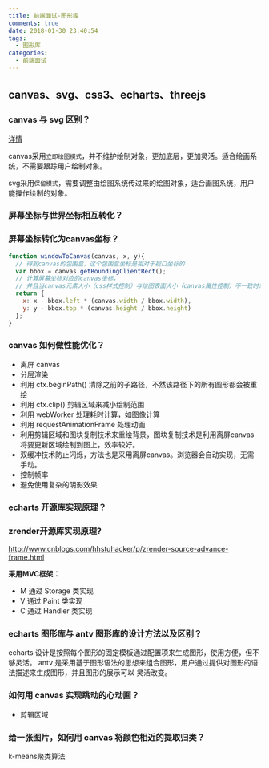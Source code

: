 ```yaml
---
title: 前端面试-图形库
comments: true
date: 2018-01-30 23:40:54
tags:
  - 图形库
categories:
  - 前端面试
---
```


## canvas、svg、css3、echarts、threejs
<!-- more -->

### canvas 与 svg 区别？

  [详情](http://www.w3school.com.cn/html5/html_5_canvas_vs_svg.asp)

  canvas采用`立即绘图模式`，并不维护绘制对象，更加底层，更加灵活。适合绘画系统，不需要跟踪用户绘制对象。

  svg采用`保留模式`，需要调整由绘图系统传过来的绘图对象，适合画图系统，用户能操作绘制的对象。

### 屏幕坐标与世界坐标相互转化？

### 屏幕坐标转化为canvas坐标？
```js
function windowToCanvas(canvas, x, y){
  // 得到canvas的包围盒，这个包围盒坐标是相对于视口坐标的
  var bbox = canvas.getBoundingClientRect();
  // 计算屏幕坐标对应的canvas坐标，
  // 并且当canvas元素大小（css样式控制）与绘图表面大小（canvas属性控制）不一致时对这两个坐标进行了缩放。
  return {
    x: x - bbox.left * (canvas.width / bbox.width),
    y: y - bbox.top * (canvas.height / bbox.height)
  };
}
```

### canvas 如何做性能优化？
- 离屏 canvas
- 分层渲染
- 利用 ctx.beginPath() 清除之前的子路径，不然该路径下的所有图形都会被重绘
- 利用 ctx.clip() 剪辑区域来减小绘制范围
- 利用 webWorker 处理耗时计算，如图像计算
- 利用 requestAnimationFrame 处理动画
- 利用剪辑区域和图块复制技术来重绘背景，图块复制技术是利用离屏canvas将要更新区域绘制到图上，效率较好。
- 双缓冲技术防止闪烁，方法也是采用离屏canvas。浏览器会自动实现，无需手动。
- 控制帧率
- 避免使用复杂的阴影效果


### echarts 开源库实现原理？

### zrender开源库实现原理?
http://www.cnblogs.com/hhstuhacker/p/zrender-source-advance-frame.html

**采用MVC框架：**
- M 通过 Storage 类实现
- V 通过 Paint 类实现
- C 通过 Handler 类实现

### echarts 图形库与 antv 图形库的设计方法以及区别？

echarts 设计是按照每个图形的固定模板通过配置项来生成图形，使用方便，但不够灵活。
antv 是采用基于图形语法的思想来组合图形，用户通过提供对图形的语法描述来生成图形，并且图形的展示可以
灵活改变。

### 如何用 canvas 实现跳动的心动画？
- 剪辑区域

### 给一张图片，如何用 canvas 将颜色相近的提取归类？
k-means聚类算法

